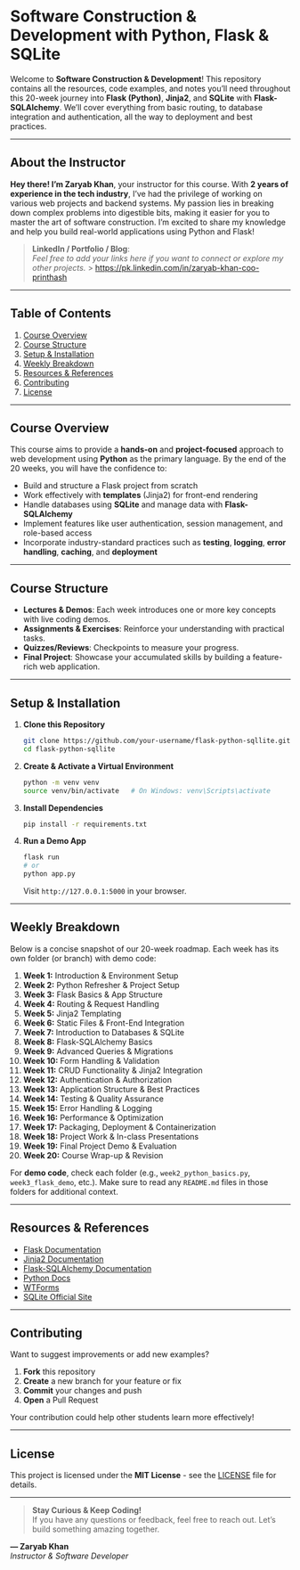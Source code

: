 # Software Construction & Development with Python, Flask & SQLite

Welcome to **Software Construction & Development**! This repository contains all the resources, code examples, and notes you’ll need throughout this 20-week journey into **Flask (Python)**, **Jinja2**, and **SQLite** with **Flask-SQLAlchemy**. We’ll cover everything from basic routing, to database integration and authentication, all the way to deployment and best practices.

---

## About the Instructor

**Hey there! I’m Zaryab Khan**, your instructor for this course. With **2 years of experience in the tech industry**, I’ve had the privilege of working on various web projects and backend systems. My passion lies in breaking down complex problems into digestible bits, making it easier for you to master the art of software construction. I’m excited to share my knowledge and help you build real-world applications using Python and Flask!

> **LinkedIn / Portfolio / Blog**:  
> _Feel free to add your links here if you want to connect or explore my other projects._ > https://pk.linkedin.com/in/zaryab-khan-coo-printhash

---

## Table of Contents

1. [Course Overview](#course-overview)
2. [Course Structure](#course-structure)
3. [Setup & Installation](#setup--installation)
4. [Weekly Breakdown](#weekly-breakdown)
5. [Resources & References](#resources--references)
6. [Contributing](#contributing)
7. [License](#license)

---

## Course Overview

This course aims to provide a **hands-on** and **project-focused** approach to web development using **Python** as the primary language. By the end of the 20 weeks, you will have the confidence to:

- Build and structure a Flask project from scratch
- Work effectively with **templates** (Jinja2) for front-end rendering
- Handle databases using **SQLite** and manage data with **Flask-SQLAlchemy**
- Implement features like user authentication, session management, and role-based access
- Incorporate industry-standard practices such as **testing**, **logging**, **error handling**, **caching**, and **deployment**

---

## Course Structure

- **Lectures & Demos**: Each week introduces one or more key concepts with live coding demos.
- **Assignments & Exercises**: Reinforce your understanding with practical tasks.
- **Quizzes/Reviews**: Checkpoints to measure your progress.
- **Final Project**: Showcase your accumulated skills by building a feature-rich web application.

---

## Setup & Installation

1. **Clone this Repository**

   ```bash
   git clone https://github.com/your-username/flask-python-sqllite.git
   cd flask-python-sqllite
   ```

2. **Create & Activate a Virtual Environment**

   ```bash
   python -m venv venv
   source venv/bin/activate   # On Windows: venv\Scripts\activate
   ```

3. **Install Dependencies**

   ```bash
   pip install -r requirements.txt
   ```

4. **Run a Demo App**
   ```bash
   flask run
   # or
   python app.py
   ```
   Visit `http://127.0.0.1:5000` in your browser.

---

## Weekly Breakdown

Below is a concise snapshot of our 20-week roadmap. Each week has its own folder (or branch) with demo code:

1. **Week 1:** Introduction & Environment Setup
2. **Week 2:** Python Refresher & Project Setup
3. **Week 3:** Flask Basics & App Structure
4. **Week 4:** Routing & Request Handling
5. **Week 5:** Jinja2 Templating
6. **Week 6:** Static Files & Front-End Integration
7. **Week 7:** Introduction to Databases & SQLite
8. **Week 8:** Flask-SQLAlchemy Basics
9. **Week 9:** Advanced Queries & Migrations
10. **Week 10:** Form Handling & Validation
11. **Week 11:** CRUD Functionality & Jinja2 Integration
12. **Week 12:** Authentication & Authorization
13. **Week 13:** Application Structure & Best Practices
14. **Week 14:** Testing & Quality Assurance
15. **Week 15:** Error Handling & Logging
16. **Week 16:** Performance & Optimization
17. **Week 17:** Packaging, Deployment & Containerization
18. **Week 18:** Project Work & In-class Presentations
19. **Week 19:** Final Project Demo & Evaluation
20. **Week 20:** Course Wrap-up & Revision

For **demo code**, check each folder (e.g., `week2_python_basics.py`, `week3_flask_demo`, etc.). Make sure to read any `README.md` files in those folders for additional context.

---

## Resources & References

- [Flask Documentation](https://flask.palletsprojects.com/)
- [Jinja2 Documentation](https://jinja.palletsprojects.com/)
- [Flask-SQLAlchemy Documentation](https://flask-sqlalchemy.palletsprojects.com/)
- [Python Docs](https://docs.python.org/3/)
- [WTForms](https://wtforms.readthedocs.io/)
- [SQLite Official Site](https://sqlite.org/index.html)

---

## Contributing

Want to suggest improvements or add new examples?

1. **Fork** this repository
2. **Create** a new branch for your feature or fix
3. **Commit** your changes and push
4. **Open** a Pull Request

Your contribution could help other students learn more effectively!

---

## License

This project is licensed under the **MIT License** - see the [LICENSE](LICENSE) file for details.

---

> **Stay Curious & Keep Coding!**  
> If you have any questions or feedback, feel free to reach out. Let’s build something amazing together.

**— Zaryab Khan**  
_Instructor & Software Developer_
